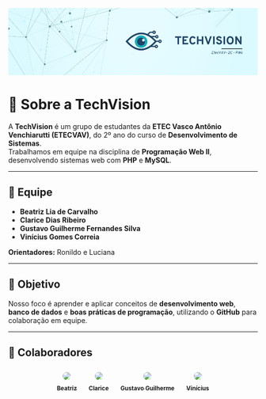 <p align="center">
  <img src="techVISION (1).png">
</p>

# 👋 Sobre a TechVision

A **TechVision** é um grupo de estudantes da **ETEC Vasco Antônio Venchiarutti (ETECVAV)**, do 2º ano do curso de **Desenvolvimento de Sistemas**.  
Trabalhamos em equipe na disciplina de **Programação Web II**, desenvolvendo sistemas web com **PHP** e **MySQL**.  

---

## 👥 Equipe
- **Beatriz Lia de Carvalho**  
- **Clarice Dias Ribeiro**  
- **Gustavo Guilherme Fernandes Silva**  
- **Vinícius Gomes Correia**  

**Orientadores:** Ronildo e Luciana  

---

## 🌟 Objetivo
Nosso foco é aprender e aplicar conceitos de **desenvolvimento web**, **banco de dados** e **boas práticas de programação**, utilizando o **GitHub** para colaboração em equipe.

---

## 🤝 Colaboradores
<p align="center">
  <a href="https://github.com/BeatrizLima08" style="margin: 10px; display: inline-block; text-align: center;">
    <img src="https://i.ibb.co/7y1Q0mP/Beatriz.png" width="100px" style="border-radius: 50%;" /><br />
    <sub><b>Beatriz</b></sub>
  </a>  
  <a href="https://github.com/clarihlinda" style="margin: 10px; display: inline-block; text-align: center;">
    <img src="https://i.ibb.co/6Y6WZrT/Clarice.png" width="100px" style="border-radius: 50%;" /><br />
    <sub><b>Clarice</b></sub>
  </a>  
  <a href="https://github.com/GustavoGG2807" style="margin: 10px; display: inline-block; text-align: center;">
    <img src="https://i.ibb.co/KyK5pKf/Gustavo.png" width="100px" style="border-radius: 50%;" /><br />
    <sub><b>Gustavo Guilherme</b></sub>
  </a>  
  <a href="https://github.com/vinigc-dev" style="margin: 10px; display: inline-block; text-align: center;">
    <img src="https://i.ibb.co/FHgk9sH/Vinicius.png" width="100px" style="border-radius: 50%;" /><br />
    <sub><b>Vinícius</b></sub>
  </a>  
</p>


